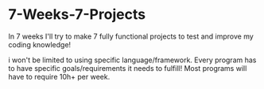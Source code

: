 # 7-Weeks-7-Projects
In 7 weeks I'll try to make 7 fully functional projects to test and improve my coding knowledge!

i won't be limited to using specific language/framework.
Every program has to have specific goals/requirements it needs to fulfill!
Most programs will have to require 10h+ per week.
